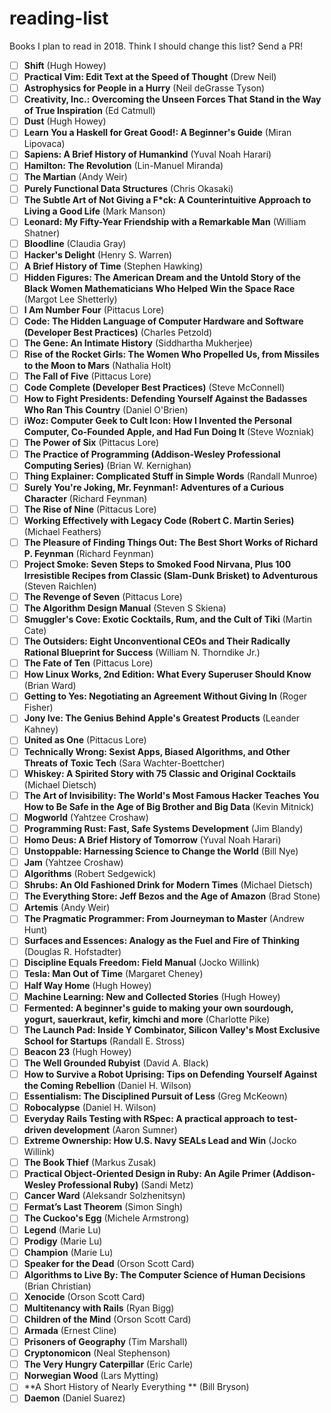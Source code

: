 # reading-list

Books I plan to read in 2018. Think I should change this list? Send a PR!

 - [ ] **Shift** (Hugh Howey)
 - [ ] **Practical Vim: Edit Text at the Speed of Thought** (Drew Neil)
 - [ ] **Astrophysics for People in a Hurry** (Neil deGrasse Tyson)
 - [ ] **Creativity, Inc.: Overcoming the Unseen Forces That Stand in the Way of True Inspiration** (Ed Catmull)
 - [ ] **Dust** (Hugh Howey)
 - [ ] **Learn You a Haskell for Great Good!: A Beginner's Guide** (Miran Lipovaca)
 - [ ] **Sapiens: A Brief History of Humankind** (Yuval Noah Harari)
 - [ ] **Hamilton: The Revolution** (Lin-Manuel Miranda)
 - [ ] **The Martian** (Andy Weir)
 - [ ] **Purely Functional Data Structures** (Chris Okasaki)
 - [ ] **The Subtle Art of Not Giving a F*ck: A Counterintuitive Approach to Living a Good Life** (Mark Manson)
 - [ ] **Leonard: My Fifty-Year Friendship with a Remarkable Man** (William Shatner)
 - [ ] **Bloodline** (Claudia Gray)
 - [ ] **Hacker's Delight** (Henry S. Warren)
 - [ ] **A Brief History of Time** (Stephen Hawking)
 - [ ] **Hidden Figures: The American Dream and the Untold Story of the Black Women Mathematicians Who Helped Win the Space Race** (Margot Lee Shetterly)
 - [ ] **I Am Number Four** (Pittacus Lore)
 - [ ] **Code: The Hidden Language of Computer Hardware and Software (Developer Best Practices)** (Charles Petzold)
 - [ ] **The Gene: An Intimate History** (Siddhartha Mukherjee)
 - [ ] **Rise of the Rocket Girls: The Women Who Propelled Us, from Missiles to the Moon to Mars** (Nathalia Holt)
 - [ ] **The Fall of Five** (Pittacus Lore)
 - [ ] **Code Complete (Developer Best Practices)** (Steve McConnell)
 - [ ] **How to Fight Presidents: Defending Yourself Against the Badasses Who Ran This Country** (Daniel O'Brien)
 - [ ] **iWoz: Computer Geek to Cult Icon: How I Invented the Personal Computer, Co-Founded Apple, and Had Fun Doing It** (Steve Wozniak)
 - [ ] **The Power of Six** (Pittacus Lore)
 - [ ] **The Practice of Programming (Addison-Wesley Professional Computing Series)** (Brian W. Kernighan)
 - [ ] **Thing Explainer: Complicated Stuff in Simple Words** (Randall Munroe)
 - [ ] **Surely You're Joking, Mr. Feynman!: Adventures of a Curious Character** (Richard Feynman)
 - [ ] **The Rise of Nine** (Pittacus Lore)
 - [ ] **Working Effectively with Legacy Code (Robert C. Martin Series)** (Michael Feathers)
 - [ ] **The Pleasure of Finding Things Out: The Best Short Works of Richard P. Feynman** (Richard Feynman)
 - [ ] **Project Smoke: Seven Steps to Smoked Food Nirvana, Plus 100 Irresistible Recipes from Classic (Slam-Dunk Brisket) to Adventurous** (Steven Raichlen)
 - [ ] **The Revenge of Seven** (Pittacus Lore)
 - [ ] **The Algorithm Design Manual** (Steven S Skiena)
 - [ ] **Smuggler's Cove: Exotic Cocktails, Rum, and the Cult of Tiki** (Martin Cate)
 - [ ] **The Outsiders: Eight Unconventional CEOs and Their Radically Rational Blueprint for Success** (William N. Thorndike Jr.)
 - [ ] **The Fate of Ten** (Pittacus Lore)
 - [ ] **How Linux Works, 2nd Edition: What Every Superuser Should Know** (Brian Ward)
 - [ ] **Getting to Yes: Negotiating an Agreement Without Giving In** (Roger Fisher)
 - [ ] **Jony Ive: The Genius Behind Apple's Greatest Products** (Leander Kahney)
 - [ ] **United as One** (Pittacus Lore)
 - [ ] **Technically Wrong: Sexist Apps, Biased Algorithms, and Other Threats of Toxic Tech** (Sara Wachter-Boettcher)
 - [ ] **Whiskey: A Spirited Story with 75 Classic and Original Cocktails** (Michael Dietsch)
 - [ ] **The Art of Invisibility: The World's Most Famous Hacker Teaches You How to Be Safe in the Age of Big Brother and Big Data** (Kevin Mitnick)
 - [ ] **Mogworld** (Yahtzee Croshaw)
 - [ ] **Programming Rust: Fast, Safe Systems Development** (Jim Blandy)
 - [ ] **Homo Deus: A Brief History of Tomorrow** (Yuval Noah Harari)
 - [ ] **Unstoppable: Harnessing Science to Change the World** (Bill Nye)
 - [ ] **Jam** (Yahtzee Croshaw)
 - [ ] **Algorithms** (Robert Sedgewick)
 - [ ] **Shrubs: An Old Fashioned Drink for Modern Times** (Michael Dietsch)
 - [ ] **The Everything Store: Jeff Bezos and the Age of Amazon** (Brad Stone)
 - [ ] **Artemis** (Andy Weir)
 - [ ] **The Pragmatic Programmer: From Journeyman to Master** (Andrew Hunt)
 - [ ] **Surfaces and Essences: Analogy as the Fuel and Fire of Thinking** (Douglas R. Hofstadter)
 - [ ] **Discipline Equals Freedom: Field Manual** (Jocko Willink)
 - [ ] **Tesla: Man Out of Time** (Margaret Cheney)
 - [ ] **Half Way Home** (Hugh Howey)
 - [ ] **Machine Learning: New and Collected Stories** (Hugh Howey)
 - [ ] **Fermented: A beginner's guide to making your own sourdough, yogurt, sauerkraut, kefir, kimchi and more** (Charlotte Pike)
 - [ ] **The Launch Pad: Inside Y Combinator, Silicon Valley's Most Exclusive School for Startups** (Randall E. Stross)
 - [ ] **Beacon 23** (Hugh Howey)
 - [ ] **The Well Grounded Rubyist** (David A. Black)
 - [ ] **How to Survive a Robot Uprising: Tips on Defending Yourself Against the Coming Rebellion** (Daniel H. Wilson)
 - [ ] **Essentialism: The Disciplined Pursuit of Less** (Greg McKeown)
 - [ ] **Robocalypse** (Daniel H. Wilson)
 - [ ] **Everyday Rails Testing with RSpec: A practical approach to test-driven development** (Aaron Sumner)
 - [ ] **Extreme Ownership: How U.S. Navy SEALs Lead and Win** (Jocko Willink)
 - [ ] **The Book Thief** (Markus Zusak)
 - [ ] **Practical Object-Oriented Design in Ruby: An Agile Primer (Addison-Wesley Professional Ruby)** (Sandi Metz)
 - [ ] **Cancer Ward** (Aleksandr Solzhenitsyn)
 - [ ] **Fermat’s Last Theorem** (Simon Singh)
 - [ ] **The Cuckoo's Egg** (Michele Armstrong)
 - [ ] **Legend** (Marie Lu)
 - [ ] **Prodigy** (Marie Lu)
 - [ ] **Champion** (Marie Lu)
 - [ ] **Speaker for the Dead** (Orson Scott Card)
 - [ ] **Algorithms to Live By: The Computer Science of Human Decisions** (Brian Christian)
 - [ ] **Xenocide** (Orson Scott Card)
 - [ ] **Multitenancy with Rails** (Ryan Bigg)
 - [ ] **Children of the Mind** (Orson Scott Card)
 - [ ] **Armada** (Ernest Cline)
 - [ ] **Prisoners of Geography** (Tim Marshall)
 - [ ] **Cryptonomicon** (Neal Stephenson)
 - [ ] **The Very Hungry Caterpillar** (Eric Carle)
 - [ ] **Norwegian Wood** (Lars Mytting)
 - [ ] **A Short History of Nearly Everything ** (Bill Bryson)
 - [ ] **Daemon** (Daniel Suarez) 
